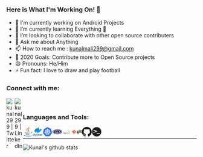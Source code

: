 ### Here is What I'm Working On! 👋

- 🔭 I'm currently working on Android Projects
- 🌱 I’m currently learning Everything 🤣
- 👯 I’m looking to collaborate with other open source contributers
- 💬 Ask me about Anything
- 📫 How to reach me : kunalmali299@gmail.com
- 🥅 2020 Goals: Contribute more to Open Source projects
- 😄 Pronouns: He/Him
- ⚡ Fun fact: I love to draw and play football 

### Connect with me:

[<img align="left" alt="kunal299 | Twitter" width="22px" src="https://cdn.jsdelivr.net/npm/simple-icons@v3/icons/twitter.svg" />][twitter]
[<img align="left" alt="kunal299 | LinkedIn" width="22px" src="https://cdn.jsdelivr.net/npm/simple-icons@v3/icons/linkedin.svg" />][linkedin]

[twitter]: https://twitter.com/intent/follow?original_referer=https%3A%2F%2Fgithub.com%2FKunal%20Mali&screen_name=kunal_299
[linkedin]: https://www.linkedin.com/in/kunal-mali-3030a21b7/
<br>
### Languages and Tools:

<img align="left" alt="Java" width="26px" src="https://raw.githubusercontent.com/github/explore/80688e429a7d4ef2fca1e82350fe8e3517d3494d/topics/java/java.png" />
<img align="left" alt="Docker" width="26px" src="https://raw.githubusercontent.com/github/explore/80688e429a7d4ef2fca1e82350fe8e3517d3494d/topics/docker/docker.png" />
<img align="left" alt="Kubernetes" width="26px" src="https://raw.githubusercontent.com/github/explore/80688e429a7d4ef2fca1e82350fe8e3517d3494d/topics/kubernetes/kubernetes.png" />
<img align="left" alt="PHP" width="26px" src="https://raw.githubusercontent.com/github/explore/80688e429a7d4ef2fca1e82350fe8e3517d3494d/topics/php/php.png" />
<img align="left" alt="MySQL" width="26px" src="https://raw.githubusercontent.com/github/explore/80688e429a7d4ef2fca1e82350fe8e3517d3494d/topics/mysql/mysql.png" />
<img align="left" alt="Git" width="26px" src="https://raw.githubusercontent.com/github/explore/80688e429a7d4ef2fca1e82350fe8e3517d3494d/topics/git/git.png" />
<img align="left" alt="GitHub" width="26px" src="https://raw.githubusercontent.com/github/explore/78df643247d429f6cc873026c0622819ad797942/topics/github/github.png" />
<img align="left" alt="Terminal" width="26px" src="https://raw.githubusercontent.com/github/explore/80688e429a7d4ef2fca1e82350fe8e3517d3494d/topics/terminal/terminal.png" />
<br>

---
![Kunal's github stats](https://github-readme-stats.vercel.app/api?username=kunal299&show_icons=true&theme=radical)

